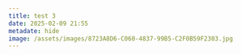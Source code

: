 ```yaml
---
title: test 3
date: 2025-02-09 21:55
metadate: hide
image: /assets/images/8723A8D6-C060-4837-99B5-C2F0B59F2303.jpg
---
```

